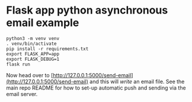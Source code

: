 # Flask app python asynchronous email example

```
python3 -m venv venv
. venv/bin/activate
pip install -r requirements.txt
export FLASK_APP=app
export FLASK_DEBUG=1
flask run
```

Now head over to [http://127.0.0.1:5000/send-email](http://127.0.0.1:5000/send-email)
and this will *write* an email file. See the main repo README for how to set-up automatic
push and sending via the email server.

